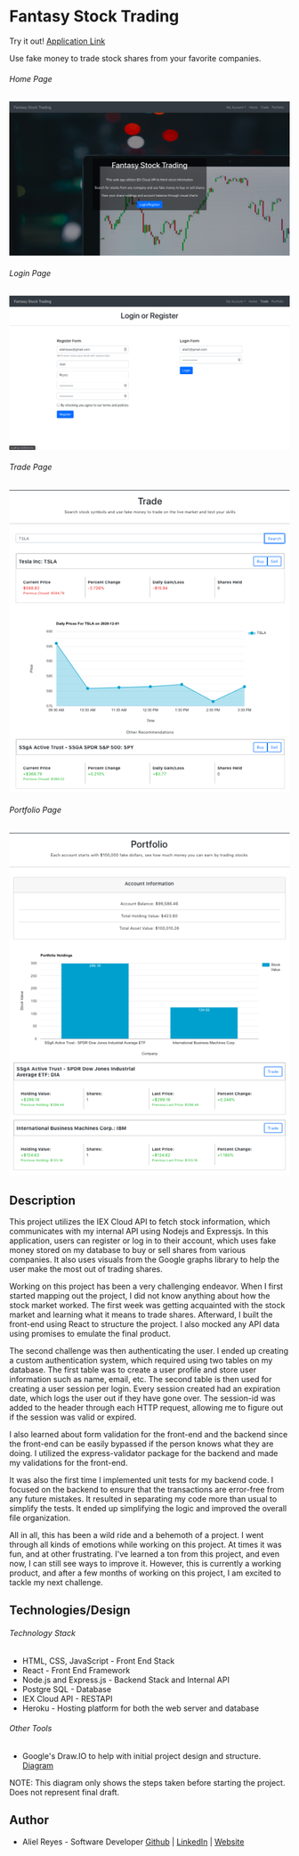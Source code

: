 # Fantasy Stock Trading

Try it out! [Application Link](https://ar-fantasy-stock.herokuapp.com/)

Use fake money to trade stock shares from your favorite companies. 

###### Home Page
![Home Page](./assets/img/home.png)
###### Login Page
![Login Page](./assets/img/login.png)
###### Trade Page
![Trade Page](./assets/img/trade.png)
###### Portfolio Page
![Portfolio Page](./assets/img/portfolio.png)

## Description
This project utilizes the IEX Cloud API to fetch stock information, which communicates with my internal API using Nodejs and Expressjs. In this application, users can register or log in to their account, which uses fake money stored on my database to buy or sell shares from various companies. It also uses visuals from the Google graphs library to help the user make the most out of trading shares. 

Working on this project has been a very challenging endeavor. When I first started mapping out the project, I did not know anything about how the stock market worked. The first week was getting acquainted with the stock market and learning what it means to trade shares. Afterward, I built the front-end using React to structure the project. I also mocked any API data using promises to emulate the final product. 

The second challenge was then authenticating the user. I ended up creating a custom authentication system, which required using two tables on my database. The first table was to create a user profile and store user information such as name, email, etc. The second table is then used for creating a user session per login. Every session created had an expiration date, which logs the user out if they have gone over. The session-id was added to the header through each HTTP request, allowing me to figure out if the session was valid or expired. 

I also learned about form validation for the front-end and the backend since the front-end can be easily bypassed if the person knows what they are doing. I utilized the express-validator package for the backend and made my validations for the front-end.

It was also the first time I implemented unit tests for my backend code. I focused on the backend to ensure that the transactions are error-free from any future mistakes. It resulted in separating my code more than usual to simplify the tests. It ended up simplifying the logic and improved the overall file organization. 

All in all, this has been a wild ride and a behemoth of a project. I went through all kinds of emotions while working on this project. At times it was fun, and at other frustrating. I've learned a ton from this project, and even now, I can still see ways to improve it. However, this is currently a working product, and after a few months of working on this project, I am excited to tackle my next challenge. 

## Technologies/Design

###### Technology Stack
- HTML, CSS, JavaScript - Front End Stack
- React - Front End Framework
- Node.js and Express.js - Backend Stack and Internal API
- Postgre SQL - Database
- IEX Cloud API - RESTAPI
- Heroku - Hosting platform for both the web server and database

###### Other Tools
- Google's Draw.IO to help with initial project design and structure. [Diagram](https://drive.google.com/file/d/1UrLda1p3zZE7E3APX58-x-vgD99OsNIC/view?usp=sharing)

NOTE: This diagram only shows the steps taken before starting the project. Does not represent final draft. 

## Author
- Aliel Reyes - Software Developer [Github](https://github.com/Areyesfigueroa) | [LinkedIn](https://www.linkedin.com/in/alielreyes/) | [Website](https://alielreyes.netlify.app/)


